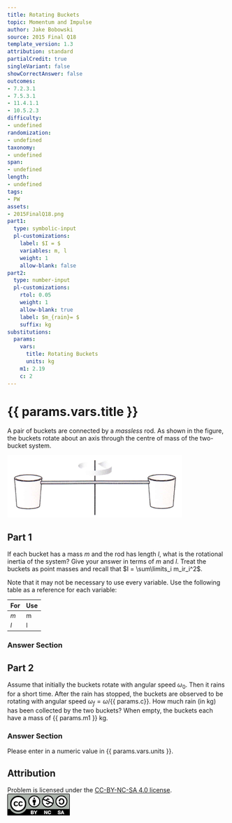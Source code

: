 ```yaml
---
title: Rotating Buckets
topic: Momentum and Impulse
author: Jake Bobowski
source: 2015 Final Q18
template_version: 1.3
attribution: standard
partialCredit: true
singleVariant: false
showCorrectAnswer: false
outcomes:
- 7.2.3.1
- 7.5.3.1
- 11.4.1.1
- 10.5.2.3
difficulty:
- undefined
randomization:
- undefined
taxonomy:
- undefined
span:
- undefined
length:
- undefined
tags:
- PW
assets:
- 2015FinalQ18.png
part1:
  type: symbolic-input
  pl-customizations:
    label: $I = $
    variables: m, l
    weight: 1
    allow-blank: false
part2:
  type: number-input
  pl-customizations:
    rtol: 0.05
    weight: 1
    allow-blank: true
    label: $m_{rain}= $
    suffix: kg
substitutions:
  params:
    vars:
      title: Rotating Buckets
      units: kg
    m1: 2.19
    c: 2
---
```

# {{ params.vars.title }}
A pair of buckets are connected by a *massless* rod. As shown in the figure, the buckets rotate about an axis through the centre of mass of the two-bucket system.

<img alt="Two buckets connected by a rod rotating anti-clockwise." src="2015FinalQ18.png" width=400>

## Part 1

If each bucket has a mass $m$ and the rod has length $l$, what is the rotational inertia of the system? Give your answer in terms of $m$ and $l$. Treat the buckets as point masses and recall that $I = \sum\limits_i m_ir_i^2$.

Note that it may not be necessary to use every variable. Use the following table as a reference for each variable:

| For  | Use   |
|----------|-------|
| $m$  | m  |
| $l$  | l  |

### Answer Section

## Part 2

Assume that initially the buckets rotate with angular speed $\omega_0$. Then it rains for a short time. After the rain has stopped, the buckets are observed to be rotating with angular speed $\omega_f = \omega/${{ params.c}}. How much rain (in kg) has been collected by the two buckets? When empty, the buckets each have a mass of {{ params.m1 }} kg.

### Answer Section

Please enter in a numeric value in {{ params.vars.units }}.

## Attribution

Problem is licensed under the [CC-BY-NC-SA 4.0 license](https://creativecommons.org/licenses/by-nc-sa/4.0/).<br> ![The Creative Commons 4.0 license requiring attribution-BY, non-commercial-NC, and share-alike-SA license.](https://raw.githubusercontent.com/firasm/bits/master/by-nc-sa.png)